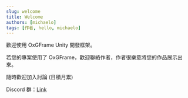 ```yaml
---
slug: welcome
title: Welcome
authors: [michaelo]
tags: [作者, hello, michaelo]
---
```


歡迎使用 OxGFrame Unity 開發框架。

若您的專案使用了 OxGFrame，歡迎聯絡作者，作者很樂意將您的作品展示出來。

隨時歡迎加入討論 (日積月累)

Discord 群：[Link](https://discord.gg/jyJmWhRAv7)
